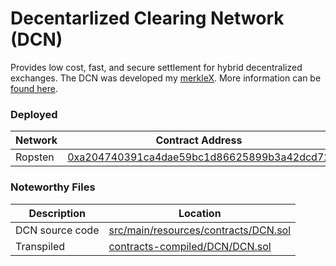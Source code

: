 # Decentarlized Clearing Network (DCN)

Provides low cost, fast, and secure settlement for hybrid decentralized exchanges. The DCN was developed my [merkleX](https://merklex.io). More information can be [found here](https://merklex.io/blog/decentralized-clearing-network/).


### Deployed

| Network | Contract Address |
| -- | -- |
| Ropsten | [0xa204740391ca4dae59bc1d86625899b3a42dcd72](https://ropsten.etherscan.io/address/0xa204740391ca4dae59bc1d86625899b3a42dcd72) |

### Noteworthy Files

| Description | Location |
| -- | -- |
| DCN source code | [src/main/resources/contracts/DCN.sol](src/main/resources/contracts/DCN.sol) |
| Transpiled | [contracts-compiled/DCN/DCN.sol](contracts-compiled/DCN/DCN.sol) |